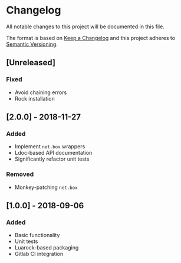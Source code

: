 # Changelog
All notable changes to this project will be documented in this file.

The format is based on [Keep a Changelog](http://keepachangelog.com/en/1.0.0/)
and this project adheres to [Semantic Versioning](http://semver.org/spec/v2.0.0.html).

## [Unreleased]
### Fixed

- Avoid chaining errors
- Rock installation

## [2.0.0] - 2018-11-27
### Added

- Implement `net.box` wrappers
- Ldoc-based API documentation
- Significantly refactor unit tests

### Removed

- Monkey-patching `net.box`


## [1.0.0] - 2018-09-06
### Added

- Basic functionality
- Unit tests
- Luarock-based packaging
- Gitlab CI integration
